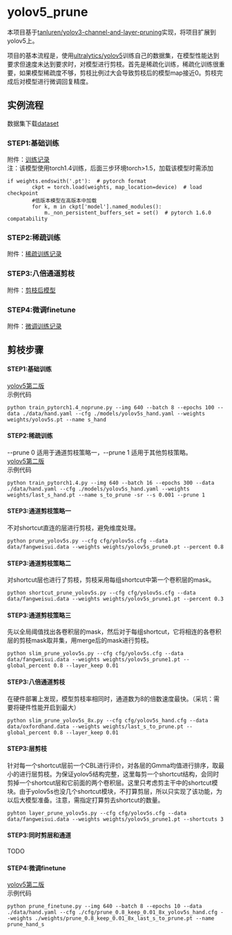 # yolov5_prune
本项目基于[tanluren/yolov3-channel-and-layer-pruning](https://github.com/tanluren/yolov3-channel-and-layer-pruning)实现，将项目扩展到yolov5上。

项目的基本流程是，使用[ultralytics/yolov5](https://github.com/ultralytics/yolov5)训练自己的数据集，在模型性能达到要求但速度未达到要求时，对模型进行剪枝。首先是稀疏化训练，稀疏化训练很重要，如果模型稀疏度不够，剪枝比例过大会导致剪枝后的模型map接近0。剪枝完成后对模型进行微调回复精度。

## 实例流程
数据集下载[dataset](http://www.robots.ox.ac.uk/~vgg/data/hands/downloads/hand_dataset.tar.gz)<br>
### STEP1:基础训练 
附件：[训练记录](https://drive.google.com/drive/folders/1xHq4m-X5vrrCtIajyMFTO8ClZlxJOjD_?usp=sharing)<br>
注：该模型使用torch1.4训练，后面三步环境torch>1.5，加载该模型时需添加
```
if weights.endswith('.pt'):  # pytorch format
        ckpt = torch.load(weights, map_location=device)  # load checkpoint
        #低版本模型在高版本中加载
        for k, m in ckpt['model'].named_modules():
            m._non_persistent_buffers_set = set()  # pytorch 1.6.0 compatability
```
### STEP2:稀疏训练     
附件：[稀疏训练记录](https://drive.google.com/drive/folders/1XTkS_aTzc9MEGZVtLxMISE2WLIKRv4hT?usp=sharing)<br>
### STEP3:八倍通道剪枝  
附件：[剪枝后模型](https://drive.google.com/drive/folders/1_SPlU2nmy5-TDfL0JsfZqwZxK6pI_Sco?usp=sharing)<br>
### STEP4:微调finetune 
附件：[微调训练记录](https://drive.google.com/drive/folders/1tDPUGEzCPil5mL1MNS_2IY8knqBvaAGu?usp=sharing)<br>

## 剪枝步骤
#### STEP1:基础训练
[yolov5第二版](https://github.com/ZJU-lishuang/yolov5) <br>
示例代码 <br>
```
python train_pytorch1.4_noprune.py --img 640 --batch 8 --epochs 100 --data ./data/hand.yaml --cfg ./models/yolov5s_hand.yaml --weights weights/yolov5s.pt --name s_hand
```

#### STEP2:稀疏训练
--prune 0 适用于通道剪枝策略一，--prune 1 适用于其他剪枝策略。<br>
[yolov5第二版](https://github.com/ZJU-lishuang/yolov5)<br>
示例代码<br>
```
python train_pytorch1.4.py --img 640 --batch 16 --epochs 300 --data ./data/hand.yaml --cfg ./models/yolov5s_hand.yaml --weights weights/last_s_hand.pt --name s_to_prune -sr --s 0.001 --prune 1
```

#### STEP3:通道剪枝策略一
不对shortcut直连的层进行剪枝，避免维度处理。<br>
```
python prune_yolov5s.py --cfg cfg/yolov5s.cfg --data data/fangweisui.data --weights weights/yolov5s_prune0.pt --percent 0.8
```

#### STEP3:通道剪枝策略二
对shortcut层也进行了剪枝，剪枝采用每组shortcut中第一个卷积层的mask。<br>
```
python shortcut_prune_yolov5s.py --cfg cfg/yolov5s.cfg --data data/fangweisui.data --weights weights/yolov5s_prune1.pt --percent 0.3
```

#### STEP3:通道剪枝策略三
先以全局阈值找出各卷积层的mask，然后对于每组shortcut，它将相连的各卷积层的剪枝mask取并集，用merge后的mask进行剪枝。<br>
```
python slim_prune_yolov5s.py --cfg cfg/yolov5s.cfg --data data/fangweisui.data --weights weights/yolov5s_prune1.pt --global_percent 0.8 --layer_keep 0.01
```

#### STEP3:八倍通道剪枝
在硬件部署上发现，模型剪枝率相同时，通道数为8的倍数速度最快。（采坑：需要将硬件性能开启到最大）<br>
```
python slim_prune_yolov5s_8x.py --cfg cfg/yolov5s_hand.cfg --data data/oxfordhand.data --weights weights/last_s_to_prune.pt --global_percent 0.8 --layer_keep 0.01
```

#### STEP3:层剪枝
针对每一个shortcut层前一个CBL进行评价，对各层的Gmma均值进行排序，取最小的进行层剪枝。为保证yolov5结构完整，这里每剪一个shortcut结构，会同时剪掉一个shortcut层和它前面的两个卷积层。这里只考虑剪主干中的shortcut模块。由于yolov5s也没几个shortcut模块，不打算剪层，所以只实现了该功能，为以后大模型准备。注意，需指定打算剪去shortcut的数量。<br>
```
pyhton layer_prune_yolov5s.py --cfg cfg/yolov5s.cfg --data data/fangweisui.data --weights weights/yolov5s_prune1.pt --shortcuts 3
```

#### STEP3:同时剪层和通道
TODO

#### STEP4:微调finetune
[yolov5第二版](https://github.com/ZJU-lishuang/yolov5)<br>
示例代码<br>
```
python prune_finetune.py --img 640 --batch 8 --epochs 10 --data ./data/hand.yaml --cfg ./cfg/prune_0.8_keep_0.01_8x_yolov5s_hand.cfg --weights ./weights/prune_0.8_keep_0.01_8x_last_s_to_prune.pt --name prune_hand_s
```




